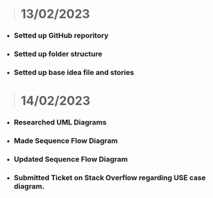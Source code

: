 > # 13/02/2023
- ### Setted up GitHub reporitory
- ### Setted up folder structure
- ### Setted up base idea file and stories


> # 14/02/2023
- ### Researched UML Diagrams
- ### Made Sequence Flow Diagram
- ### Updated Sequence Flow Diagram
- ### Submitted Ticket on Stack Overflow regarding USE case diagram.
